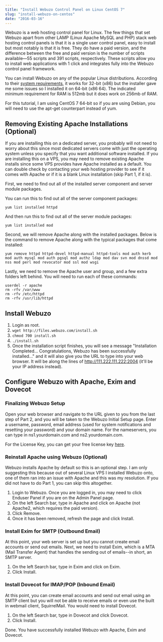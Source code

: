 ```yaml
---
title: "Install Webuzo Control Panel on Linux CentOS 7"
slug: "install-webuzo-on-centos"
date: "2016-03-16"
---
```


Webuzo is a web hosting control panel for Linux. The few things that set Webuzo apart from other LAMP (Linux Apache MySQL and PHP) stack web hosting control panels is that it is a single user control panel, easy to install but most notably is that it is free. They do have a paid version, and the difference between the free and paid version is the number of scripts available—55 scripts and 391 scripts, respectively. These scripts allow you to install web applications with 1 click and integrates fully into the Webuzo control panel framework.

You can install Webuzo on any of the popular Linux distributions. According to their [system requirements](http://www.webuzo.com/wiki/System_Requirements), it works for 32-bit (x86) but the installer gave me some issues so I installed it on 64-bit (x86 64). The indicated minimum requirement for RAM is 512mb but it does work on 256mb of RAM.

For this tutorial, I am using CentOS 7 64-bit so if you are using Debian, you will need to use the apt-get counterpart instead of yum.  

## Removing Existing Apache Installations (Optional)

If you are installing this on a dedicated server, you probably will not need to worry about this since most dedicated servers come with just the operating system unless you specify that you want additional software installed. If you are installing this on a VPS, you may need to remove existing Apache installs since some VPS provides have Apache installed as a default. You can double check by contacting your web hosting provider to see if it comes with Apache or if it is a blank Linux installation (skip Part 1, if it is).

First, we need to find out all of the installed server component and server module packages.

You can run this to find out all of the server component packages:

`yum list installed httpd`

And then run this to find out all of the server module packages:

`yum list installed mod`

Second, we will remove Apache along with the installed packages. Below is the command to remove Apache along with the typical packages that come installed:

```
yum remove httpd httpd-devel httpd-manual httpd-tools mod auth kerb mod auth mysql mod auth pgsql mod authz ldap mod dav svn mod dnssd mod nss mod perl mod revocator mod ssl mod wsgi
```

Lastly, we need to remove the Apache user and group, and a few extra folders left behind. You will need to run each of these commands:

```
userdel -r apache
rm -rfv /var/www
rm -rfv /etc/httpd
rm -rfv /usr/lib/httpd
```

## Install Webuzo

1. Login as root.
2. `wget http://files.webuzo.com/install.sh`
3. `chmod 700 install.sh`
4. `./install.sh`
5. Once the installation script finishes, you will see a message "Installation Completed... Congratulations, Webuzo has been successfully installed..." and it will also give you the URL to type into your web browser. It will be along the lines of http://111.222.111.222:2004 (it'll be your IP address instead).

## Configure Webuzo with Apache, Exim and Dovecot

### Finalizing Webuzo Setup

Open your web browser and navigate to the URL given to you from the last step of Part 2, and you will be taken to the Webuzo Initial Setup page. Enter a username, password, email address (used for system notifications and resetting your password) and your domain name. For the nameservers, you can type in ns1.yourdomain.com and ns2.yourdomain.com.

For the License Key, you can get your free license key [here](http://www.webuzo.com/free).

### Reinstall Apache using Webuzo (Optional)

Webuzo installs Apache by default so this is an optional step. I am only suggesting this because out of several Linux VPS I installed Webuzo onto, one of them ran into an issue with Apache and this was my resolution. If you did not have to do Part 1, you can skip this altogether.

1. Login to Webuzo. Once you are logged in, you may need to click Enduser Panel if you are on the Admin Panel page.
2. On the left Search bar, type in Apache and click on Apache (not Apache2, which requires the paid version).
3. Click Remove.
4. Once it has been removed, refresh the page and click Install.

### Install Exim for SMTP (Outbound Email)

At this point, your web server is set up but you cannot create email accounts or send out emails. Next, we need to install Exim, which is a MTA (Mail Transfer Agent) that handles the sending out of emails--in short, an SMTP server.

1. On the left Search bar, type in Exim and click on Exim.
2. Click Install.

### Install Dovecot for IMAP/POP (Inbound Email)

At this point, you can create email accounts and send out email using an SMTP client but you will not be able to receive emails or even use the built in webmail client, SquirrelMail. You would need to install Dovecot.

1. On the left Search bar, type in Dovecot and click Dovecot.
2. Click Install.

Done. You have successfully installed Webuzo with Apache, Exim and Dovecot.